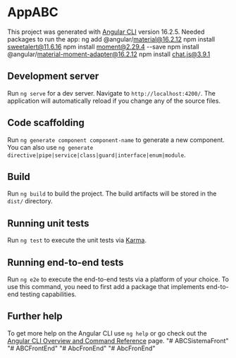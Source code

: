 # AppABC

This project was generated with [Angular CLI](https://github.com/angular/angular-cli) version 16.2.5.
Needed packages to run the app:
  ng add @angular/material@16.2.12
  npm install sweetalert@11.6.16
  npm install moment@2.29.4 --save
  npm install @angular/material-moment-adapter@16.2.12
  npm install chat.js@3.9.1
## Development server

Run `ng serve` for a dev server. Navigate to `http://localhost:4200/`. The application will automatically reload if you change any of the source files.

## Code scaffolding

Run `ng generate component component-name` to generate a new component. You can also use `ng generate directive|pipe|service|class|guard|interface|enum|module`.

## Build

Run `ng build` to build the project. The build artifacts will be stored in the `dist/` directory.

## Running unit tests

Run `ng test` to execute the unit tests via [Karma](https://karma-runner.github.io).

## Running end-to-end tests

Run `ng e2e` to execute the end-to-end tests via a platform of your choice. To use this command, you need to first add a package that implements end-to-end testing capabilities.

## Further help

To get more help on the Angular CLI use `ng help` or go check out the [Angular CLI Overview and Command Reference](https://angular.io/cli) page.
"# ABCSistemaFront" 
"# ABCFrontEnd" 
"# AbcFronEnd" 
"# AbcFronEnd" 
